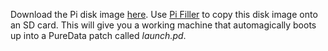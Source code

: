 Download the Pi disk image [here](https://drive.google.com/file/d/0B5KAwRis5WlVSWwzNk1mYVY2UFk/view?usp=sharing).  Use [Pi Filler](http://ivanx.com/raspberrypi/) to copy this disk image onto an SD card.  This will give you a working machine that automagically boots up into a PureData patch called *launch.pd*.
